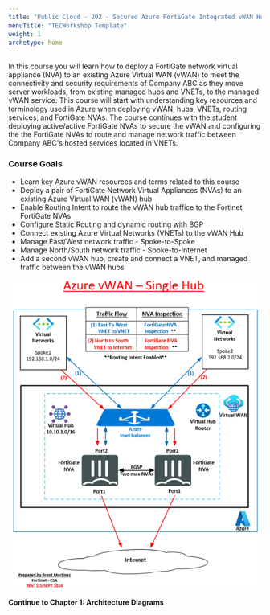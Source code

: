 ```yaml
---
title: "Public Cloud - 202 - Secured Azure FortiGate Integrated vWAN Hub"
menuTitle: "TECWorkshop Template"
weight: 1
archetype: home
---
```


In this course you will learn how to deploy a FortiGate network virtual appliance (NVA) to an existing Azure Virtual WAN (vWAN) to meet the connectivity and security requirements of Company ABC as they move server workloads, from existing managed hubs and VNETs, to the managed vWAN service. 
This course will start with understanding key resources and terminology used in Azure when deploying vWAN, hubs, VNETs, routing services, and FortiGate NVAs. 
The course continues with the student deploying active/active FortiGate NVAs to secure the vWAN and configuring the the FortiGate NVAs to route and manage network traffic between Company ABC's hosted services located in VNETs.

### Course Goals

- Learn key Azure vWAN resources and terms related to this course
- Deploy a pair of FortiGate Network Virtual Appliances (NVAs) to an existing Azure Virtual WAN (vWAN) hub
- Enable Routing Intent to route the vWAN hub traffice to the Fortinet FortiGate NVAs
- Configure Static Routing and dynamic routing with BGP
- Connect existing Azure Virtual Networks (VNETs) to the vWAN Hub
- Manage East/West network traffic - Spoke-to-Spoke
- Manage North/South network traffic - Spoke-to-Internet
- Add a second vWAN hub, create and connect a VNET, and managed traffic between the vWAN hubs

![](./images/1_1-az-vwan-single-hub-ra.PNG)

**Continue to Chapter 1: Architecture Diagrams**
